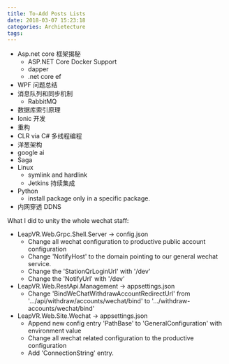 ```yaml
---
title: To-Add Posts Lists
date: 2018-03-07 15:23:18
categories: Archietecture
tags: 
---
```


- Asp.net core 框架揭秘
    - ASP.NET Core Docker Support
    - dapper
    - .net core ef
- WPF 问题总结
- 消息队列和同步机制
    - RabbitMQ
- 数据库索引原理
- Ionic 开发
- 重构
- CLR via C# 多线程编程
- 洋葱架构
- google ai
- Saga
- Linux
    - symlink and hardlink
    - Jetkins 持续集成
- Python
    - install package only in a specific package.
- 内网穿透 DDNS


What I did to unity the whole wechat staff:
- LeapVR.Web.Grpc.Shell.Server -> config.json
    - Change all wechat configuration to productive public account configuration
    - Change 'NotifyHost' to the domain pointing to our general wechat service.
    - Change the 'StationQrLoginUrl' with '/dev'
    - Change the 'NotifyUrl' with '/dev'
- LeapVR.Web.RestApi.Management -> appsettings.json
    - Change 'BindWeChatWithdrawAccountRedirectUrl' from '.../api/withdraw/accounts/wechat/bind' to '.../withdraw-accounts/wechat/bind'
- LeapVR.Web.Site.Wechat -> appsettings.json
    - Append new config entry 'PathBase' to 'GeneralConfiguration' with environment value
    - Change all wechat related configuration to the productive configuration
    - Add 'ConnectionString' entry.
